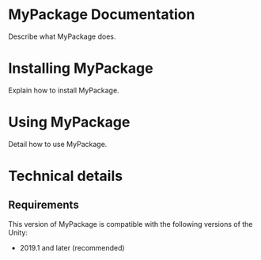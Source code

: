 # MyPackage Documentation

Describe what MyPackage does.

# Installing MyPackage

Explain how to install MyPackage.

# Using MyPackage

Detail how to use MyPackage.

# Technical details
## Requirements

This version of MyPackage is compatible with the following versions of the Unity:

* 2019.1 and later (recommended)